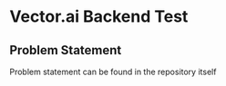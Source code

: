 # Vector.ai Backend Test
## Problem Statement
Problem statement can be found in the repository itself
